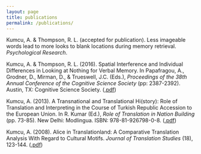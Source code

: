 ```yaml
---
layout: page
title: publications
permalink: /publications/
---
```


<p>Kumcu, A. & Thompson, R. L. (accepted for publication). Less imageable words lead to more looks to blank locations during memory retrieval. <i>Psychological Research</i>.</p>
<p>Kumcu, A. & Thompson, R. L. (2016). Spatial Interference and Individual Differences in Looking at Nothing for Verbal Memory. In Papafragou, A., Grodner, D., Mirman, D., & Trueswell, J.C. (Eds.), <i>Proceedings of the 38th Annual Conference of the Cognitive Science Society</i> (pp: 2387-2392). Austin, TX: Cognitive Science Society. (<a href="alperkumcu.github.io/Effect of Speech Rate and Overlapping on Multimodal Language Processing.pdf" target="_blank">.pdf</a>)</p>
<p>Kumcu, A. (2013). A Transnational and Translational Hi(story): Role of Translation and Interpreting in the Course of Turkish Republic Accession to the European Union. In R. Kumar (Ed.), <i>Role of Translation in Nation Building</i> (pp. 73-85). New Delhi: Modlingua. ISBN: 978-81-926798-0-8. (<a href="alperkumcu.github.io/Effect of Speech Rate and Overlapping on Multimodal Language Processing.pdf" target="_blank">.pdf</a>)</p>
<p>Kumcu, A. (2008). Alice in Translationland: A Comparative Translation Analysis With Regard to Cultural Motifs. <i>Journal of Translation Studies</i> (18), 123-144. (<a href="alperkumcu.github.io/Effect of Speech Rate and Overlapping on Multimodal Language Processing.pdf" target="_blank">.pdf</a>)</p>
